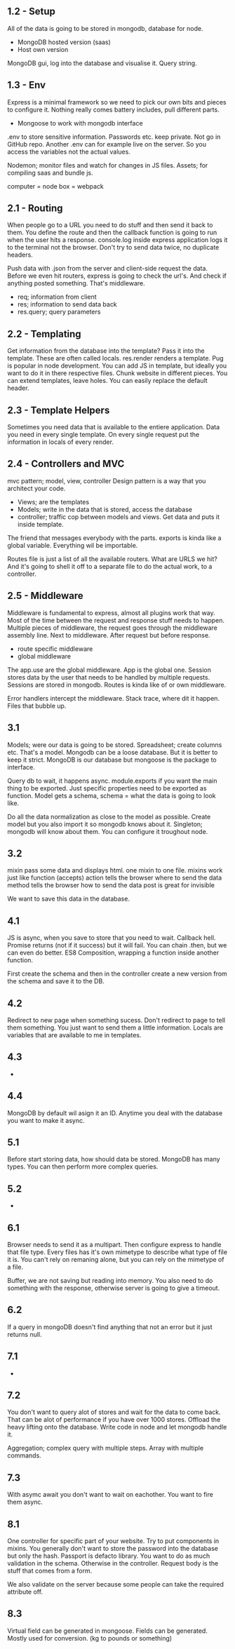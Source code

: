 ## 1.2 - Setup

All of the data is going to be stored in mongodb, database for node.
* MongoDB hosted version (saas)
* Host own version

MongoDB gui, log into the database and visualise it. Query string.

## 1.3 - Env
Express is a minimal framework so we need to pick our own bits and pieces to configure it.
Nothing really comes battery includes, pull different parts.

* Mongoose to work with mongodb interface

.env to store sensitive information. Passwords etc. keep private. Not go in GitHub repo.
Another .env can for example live on the server. So you access the variables not the actual values.

Nodemon; monitor files and watch for changes in JS files.
Assets; for compiling saas and bundle js.

computer = node box = webpack

## 2.1 - Routing
When people go to a URL you need to do stuff and then send it back to them.
You define the route and then the callback function is going to run when the user hits a response.
console.log inside express application logs it to the terminal not the browser.
Don't try to send data twice, no duplicate headers.

Push data with .json from the server and client-side request the data.
Before we even hit routers, express is going to check the url's. And check if anything posted something. That's middleware.

* req; information from client
* res; information to send data back
* res.query; query parameters

## 2.2 - Templating
Get information from the database into the template? Pass it into the template. These are often called locals.
res.render renders a template. Pug is popular in node development.
You can add JS in template, but ideally you want to do it in there respective files.
Chunk website in different pieces. You can extend templates, leave holes.
You can easily replace the default header.

## 2.3 - Template Helpers
Sometimes you need data that is available to the entiere application. Data you need in every single template.
On every single request put the information in locals of every render.

## 2.4 - Controllers and MVC
mvc pattern; model, view, controller
Design pattern is a way that you architect your code.

* Views; are the templates
* Models; write in the data that is stored, access the database
* controller; traffic cop between models and views. Get data and puts it inside template.

The friend that messages everybody with the parts.
exports is kinda like a global variable. Everything wil be importable.

Routes file is just a list of all the available routers. What are URLS we hit? And it's going to shell it off to a separate file to do the actual work, to a controller.

## 2.5 - Middleware
Middleware is fundamental to express, almost all plugins work that way. 
Most of the time between the request and response stuff needs to happen.
Multiple pieces of middleware, the request goes through the middleware assembly line.
Next to middleware.
After request but before response.

* route specific middleware
* global middleware

The app.use are the global middleware. App is the global one.
Session stores data by the user that needs to be handled by multiple requests. Sessions are stored in mongodb.
Routes is kinda like of or own middleware.

Error handlers intercept the middleware.
Stack trace, where dit it happen. Files that bubble up.

## 3.1
Models; were our data is going to be stored. Spreadsheet; create columns etc. That's a model.
Mongodb can be a loose database. But it is better to keep it strict.
MongoDB is our database but mongoose is the package to interface.

Query db to wait, it happens async.
module.exports if you want the main thing to be exported. Just specific properties need to be exported as function.
Model gets a schema, schema = what the data is going to look like.

Do all the data normalization as close to the model as possible.
Create model but you also import it so mongodb knows about it.
Singleton; mongodb will know about them. You can configure it troughout node.

## 3.2
mixin pass some data and displays html.
one mixin to one file.
mixins work just like function (accepts)
action tells the browser where to send the data
method tells the browser how to send the data
post is great for invisible

We want to save this data in the database.

## 4.1 
JS is async, when you save to store that you need to wait. Callback hell.
Promise returns (not if it success) but it will fail.
You can chain .then, but we can even do better. ES8
Composition, wrapping a function inside another function.

First create the schema and then in the controller create a new version from the schema and save it to the DB.

## 4.2
Redirect to new page when something sucess. Don't redirect to page to tell them something. You just want to send them a little information.
Locals are variables that are available to me in templates.

## 4.3 
-

## 4.4
MongoDB by default wil asign it an ID.
Anytime you deal with the database you want to make it async.

## 5.1
Before start storing data, how should data be stored. MongoDB has many types. You can then perform more complex queries.

## 5.2
-

## 6.1
Browser needs to send it as a multipart. Then configure express to handle that file type.
Every files has it's own mimetype to describe what type of file it is. You can't rely on remaning alone, but you can rely on the mimetype of a file.

Buffer, we are not saving but reading into memory. You also need to do something with the response, otherwise server is going to give a timeout.

## 6.2
If a query in mongoDB doesn't find anything that not an error but it just returns null.

## 7.1
-

## 7.2
You don't want to query alot of stores and wait for the data to come back. That can be alot of performance if you have over 1000 stores. Offload the heavy lifting onto the database. Write code in node and let mongodb handle it.

Aggregation; complex query with multiple steps. Array with multiple commands.

## 7.3

With asymc await you don't want to wait on eachother. You want to fire them async.

## 8.1
One controller for specific part of your website. Try to put components in mixins. You generally don't want to store the password into the database but only the hash. Passport is defacto library. You want to do as much validation in the schema. Otherwise in the controller. Request body is the stuff that comes from a form.

We also validate on the server because some people can take the required attribute off.

## 8.3
Virtual field can be generated in mongoose. Fields can be generated. Mostly used for conversion. (kg to pounds or something)